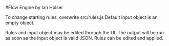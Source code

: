 #Flow Engine
by Ian Holser

To change starting rules, overwrite src/rules.js
Default input object is an empty object.

Rules and input object may be edited through the UI.
The output will be run as soon as the input object is valid JSON.
Rules can be edited and applied.
